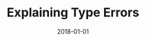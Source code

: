 ---
type: abstract
authors:
  - Brent Yorgey
  - Richard A. Eisenberg
  - Harley Eades III
title: "Explaining Type Errors"
note: "Off the Beaten Track (OBT 2018). Associated with The 45th ACM SIGPLAN Symposium on Principles of Programming Languages (POPL 2018)"
date: 2018-01-01
resource:
  type: pdf
  pdf-url: includes/pubs/OBT18.pdf
---